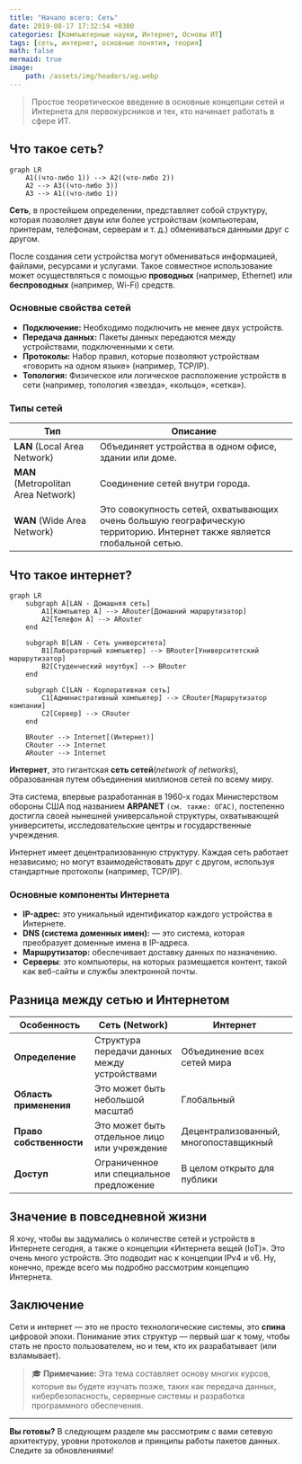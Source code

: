 ```yaml
---
title: "Начало всего: Сеть"
date: 2019-08-17 17:32:54 +0300
categories: [Компьютерные науки, Интернет, Основы ИТ]
tags: [сеть, интернет, основные понятия, теория]
math: false
mermaid: true
image:
    path: /assets/img/headers/ag.webp
---
```


> Простое теоретическое введение в основные концепции сетей и Интернета для первокурсников и тех, кто начинает работать в сфере ИТ.

## Что такое сеть?
```mermaid
graph LR
    A1((что-либо 1)) --> A2((что-либо 2))
    A2 --> A3((что-либо 3))
    A3 --> A1((что-либо 1))
```

**Сеть**, в простейшем определении, представляет собой структуру, которая позволяет двум или более устройствам (компьютерам, принтерам, телефонам, серверам и т. д.) обмениваться данными друг с другом.

После создания сети устройства могут обмениваться информацией, файлами, ресурсами и услугами. Такое совместное использование может осуществляться с помощью **проводных** (например, Ethernet) или **беспроводных** (например, Wi-Fi) средств.

### Основные свойства сетей

- **Подключение:** Необходимо подключить не менее двух устройств.
- **Передача данных:** Пакеты данных передаются между устройствами, подключенными к сети.
- **Протоколы:** Набор правил, которые позволяют устройствам «говорить на одном языке» (например, TCP/IP).
- **Топология:** Физическое или логическое расположение устройств в сети (например, топология «звезда», «кольцо», «сетка»).

### Типы сетей

| Тип | Описание |
|-----|----------|
| **LAN** (Local Area Network) | Объединяет устройства в одном офисе, здании или доме. |
| **MAN** (Metropolitan Area Network) | Соединение сетей внутри города. |
| **WAN** (Wide Area Network) | Это совокупность сетей, охватывающих очень большую географическую территорию. Интернет также является глобальной сетью. |

## Что такое интернет?
```mermaid
graph LR
    subgraph A[LAN - Домашняя сеть]
        A1[Компьютер A] --> ARouter[Домашний маршрутизатор]
        A2[Телефон A] --> ARouter
    end

    subgraph B[LAN - Сеть университета]
        B1[Лабораторный компьютер] --> BRouter[Университетский маршрутизатор]
        B2[Студенческий ноутбук] --> BRouter
    end

    subgraph C[LAN - Корпоративная сеть]
        C1[Административный компьютер] --> CRouter[Маршрутизатор компании]
        C2[Сервер] --> CRouter
    end

    BRouter --> Internet[(Интернет)]
    CRouter --> Internet
    ARouter --> Internet
```

**Интернет**, это гигантская **сеть сетей**(*network of networks*), образованная путем объединения миллионов сетей по всему миру.

Эта система, впервые разработанная в 1960-х годах Министерством обороны США под названием **ARPANET** `(см. также: ОГАС)`, постепенно достигла своей нынешней универсальной структуры, охватывающей университеты, исследовательские центры и государственные учреждения.

Интернет имеет децентрализованную структуру. Каждая сеть работает независимо; но могут взаимодействовать друг с другом, используя стандартные протоколы (например, TCP/IP).

### Основные компоненты Интернета

- **IP-адрес:** это уникальный идентификатор каждого устройства в Интернете.
- **DNS (система доменных имен):** — это система, которая преобразует доменные имена в IP-адреса.
- **Маршрутизатор:** обеспечивает доставку данных по назначению.
- **Серверы**: это компьютеры, на которых размещается контент, такой как веб-сайты и службы электронной почты.

## Разница между сетью и Интернетом

| Особенность              | Сеть (Network)                                   | Интернет                                          |
|----------------------|------------------------------------------------|--------------------------------------------------|
| **Определение**             | Структура передачи данных между устройствами           | Объединение всех сетей мира            |
| **Область применения**            | Это может быть небольшой масштаб                        | Глобальный                                           |
| **Право собственности**          | Это может быть отдельное лицо или учреждение            | Децентрализованный, многопоставщикный      |
| **Доступ**            | Ограниченное или специальное предложение                            | В целом открыто для публики                        |

## Значение в повседневной жизни

Я хочу, чтобы вы задумались о количестве сетей и устройств в Интернете сегодня, а также о концепции «Интернета вещей (IoT)». Это очень много устройств. Это подводит нас к концепции IPv4 и v6. Ну, конечно, прежде всего мы подробно рассмотрим концепцию Интернета.

## Заключение

Сети и интернет — это не просто технологические системы, это **спина** цифровой эпохи. Понимание этих структур — первый шаг к тому, чтобы стать не просто пользователем, но и тем, кто их разрабатывает (или взламывает).

> 🎓 **Примечание:** Эта тема составляет основу многих курсов, которые вы будете изучать позже, таких как передача данных, кибербезопасность, серверные системы и разработка программного обеспечения.

---

**Вы готовы?** В следующем разделе мы рассмотрим с вами сетевую архитектуру, уровни протоколов и принципы работы пакетов данных. Следите за обновлениями!

